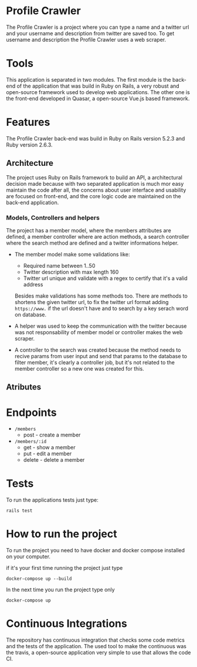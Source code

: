 # Profile Crawler

  The Profile Crawler is a project where you can type a name and a twitter url and your username and description from twitter are saved too. To get username and description the Profile Crawler uses a web scraper.


# Tools

  This application is separated in two modules. The first module is the back-end of the application that was build in Ruby on Rails, a very robust and open-source framework used to develop web applications. The other one is the front-end developed in Quasar, a open-source Vue.js based framework.

# Features

  The Profile Crawler back-end was build in Ruby on Rails version 5.2.3 and Ruby version 2.6.3.

  ## Architecture

  The project uses Ruby on Rails framework to build an API, a architectural decision made because with two separated application is much mor easy maintain the code after all, the concerns about user interface and usability are focused on front-end, and the core logic code are maintained on the back-end application.

  ### Models, Controllers and helpers

  The project has a member model, where the members attributes are defined, a member controller where are action methods, a search controller where the search method are defined and a twitter informations helper.

  * The member model make some validations like:
    * Required name between 1..50
    * Twitter description with max length 160
    * Twitter url unique and validate with a regex to certify that it's a valid address
  
    Besides make validations has some methods too. There are methods to shortens the given twitter url, to fix the twitter url format adding `https://www.` if the url doesn't have and to search by a key serach word on database.

  * A helper was used to keep the communication with the twitter because was not responsability of member model or controller makes the web scraper.

  * A controller to the search was created because the method needs to recive params from user input and send that params to the database to filter member, it's clearly a controller job, but it's not related to the member controller so a new one was created for this.

  ## Atributes

  # Endpoints

  * `/members`
    * post - create a member
  * `/members/:id`
    * get - show a member
    * put - edit a member
    * delete - delete a member

  # Tests

  To run the applications tests just type:

  `rails test`

# How to run the project

  To run the project you need to have docker and docker compose installed on your computer.

  if it's your first time running the project just type 
  
  `docker-compose up --build`
  
  In the next time you run the project type only

  `docker-compose up`

# Continuous Integrations

  The repository has continuous integration that checks some code metrics and the tests of the application. The used tool to make the continuous was the travis, a open-source application very simple to use that allows the code CI.
